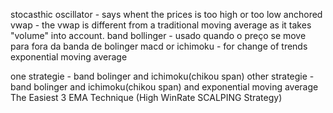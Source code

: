stocasthic oscillator - says whent the prices is too high or too low
anchored vwap - the vwap is different from a traditional moving average as it takes "volume" into account.
band bollinger - usado quando o preço se move para fora da banda de bolinger
macd or ichimoku - for change of trends
exponential moving average

one strategie - band bolinger and ichimoku(chikou span)
other strategie - band bolinger and ichimoku(chikou span) and exponential moving average
The Easiest 3 EMA Technique (High WinRate SCALPING Strategy)